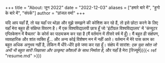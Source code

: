 +++
title = "About: जून 2022"
date = "2022-12-03"
aliases = ["हमारे बारे में", "हुगो के बारे में", "संपर्क"]
author = "प्रांजल वर्मा"
+++

यदि आप यहाँ हैं, तो यह यहाँ पर थोड़ा और मुझे समझने की कोशिश कर रहे हैं, तो इसे छोटा करने के लिए यहाँ मेरा बहुत ही संक्षिप्त विवरण है। मैं एक विश्वविद्यालयी छात्र हूँ जो 'इंटीग्रल विश्वविद्यालय' में 'कंप्यूटर एप्लिकेशन में बैचलर' के कोर्स का पाठ्यक्रम कर रहा है (मैं वर्तमान में तीसरे वर्ष में हूँ)। मैं बहुत ही संक्षेपण, व्यावहारिक और शांत व्यक्ति हूँ... और अन्य कोई विशेषण मन में नहीं आते। वर्तमान में मेरे पास काम का बहुत अधिक अनुभव नहीं है, लेकिन मैं धीरे-धीरे इसे जमा कर रहा हूँ। संक्षेप में सारांश: *एक युवा स्रोत जो अभी भी बहुत सारी जिज्ञासा और उत्कृष्ट कौशलों के साथ निर्माता है*, और यहाँ है मेरा [रिज्यूमे]({{< ref "resume.md" >}})
